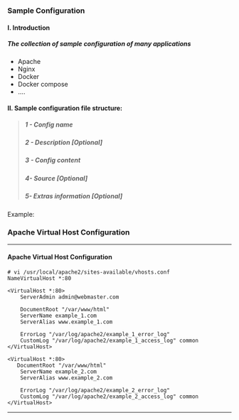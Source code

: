 ### Sample Configuration

#### I. Introduction

##### The collection of sample configuration of many applications

* Apache
* Nginx
* Docker
* Docker compose
* .... 

#### II. Sample configuration file structure:

> ##### 1 - Config name
>
> ##### 2 - Description \[Optional\]
>
> ##### 3 - Config content
>
> ##### 4- Source \[Optional\]
>
> ##### 5- Extras information \[Optional\]

Example:

### Apache Virtual Host Configuration

---

#### Apache Virtual Host Configuration

```
# vi /usr/local/apache2/sites-available/vhosts.conf
NameVirtualHost *:80

<VirtualHost *:80>
    ServerAdmin admin@webmaster.com

    DocumentRoot "/var/www/html"
    ServerName example_1.com
    ServerAlias www.example_1.com

    ErrorLog "/var/log/apache2/example_1_error_log"
    CustomLog "/var/log/apache2/example_1_access_log" common
</VirtualHost>

<VirtualHost *:80>
   DocumentRoot "/var/www/html"
    ServerName example_2.com
    ServerAlias www.example_2.com

    ErrorLog "/var/log/apache2/example_2_error_log"
    CustomLog "/var/log/apache2/example_2_access_log" common
</VirtualHost>
```

---



